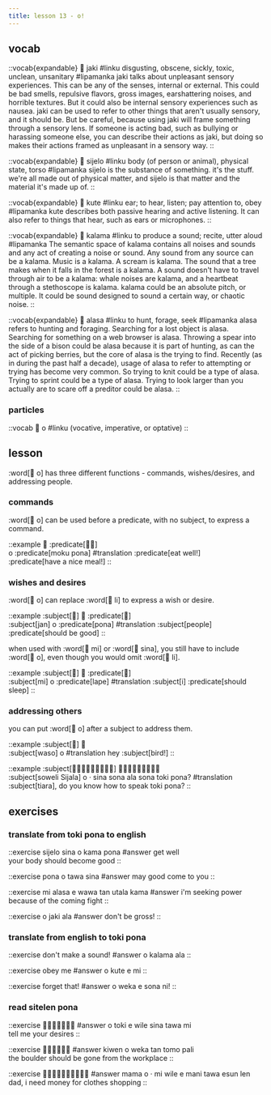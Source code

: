 ```yaml
---
title: lesson 13 - o!
---
```

## vocab
::vocab{expandable}
󱤐 jaki
#linku
disgusting, obscene, sickly, toxic, unclean, unsanitary
#lipamanka
jaki talks about unpleasant sensory experiences. This can be any of the senses, internal or external. This could be bad smells, repulsive flavors, gross images, earshattering noises, and horrible textures. But it could also be internal sensory experiences such as nausea. jaki can be used to refer to other things that aren't usually sensory, and it should be. But be careful, because using jaki will frame something through a sensory lens. If someone is acting bad, such as bullying or harassing someone else, you can describe their actions as jaki, but doing so makes their actions framed as unpleasant in a sensory way.
::

::vocab{expandable}
󱥛 sijelo
#linku
body (of person or animal), physical state, torso
#lipamanka
sijelo is the substance of something. it's the stuff. we're all made out of physical matter, and sijelo is that matter and the material it's made up of.
::

::vocab{expandable}
󱤠 kute
#linku
ear; to hear, listen; pay attention to, obey
#lipamanka
kute describes both passive hearing and active listening. It can also refer to things that hear, such as ears or microphones.
::

::vocab{expandable}
󱤕 kalama
#linku
to produce a sound; recite, utter aloud
#lipamanka
The semantic space of kalama contains all noises and sounds and any act of creating a noise or sound. Any sound from any source can be a kalama. Music is a kalama. A scream is kalama. The sound that a tree makes when it falls in the forest is a kalama. A sound doesn't have to travel through air to be a kalama: whale noises are kalama, and a heartbeat through a stethoscope is kalama. kalama could be an absolute pitch, or multiple. It could be sound designed to sound a certain way, or chaotic noise.
::

::vocab{expandable}
󱤃 alasa
#linku
to hunt, forage, seek
#lipamanka
alasa refers to hunting and foraging. Searching for a lost object is alasa. Searching for something on a web browser is alasa. Throwing a spear into the side of a bison could be alasa because it is part of hunting, as can the act of picking berries, but the core of alasa is the trying to find. Recently (as in during the past half a decade), usage of alasa to refer to attempting or trying has become very common. So trying to knit could be a type of alasa. Trying to sprint could be a type of alasa. Trying to look larger than you actually are to scare off a preditor could be alasa.
::

### particles
::vocab
󱥄 o
#linku
(vocative, imperative, or optative)
::

## lesson
:word[󱥄 o] has three different functions - commands, wishes/desires, and addressing people.

### commands
:word[󱥄 o] can be used before a predicate, with no subject, to express a command.

::example
󱥄 :predicate[󱤶󱥔] \
o :predicate[moku pona]
#translation
:predicate[eat well!] <br>
:predicate[have a nice meal!]
::

### wishes and desires

:word[󱥄 o] can replace :word[󱤧 li] to express a wish or desire.

::example
:subject[󱤑] 󱥄 :predicate[󱥔] \
:subject[jan] o :predicate[pona]
#translation
:subject[people] :predicate[should be good]
::

when used with :word[󱤴 mi] or :word[󱥞 sina], you still have to include :word[󱥄 o], even though you would omit :word[󱤧 li].

::example
:subject[󱤴] 󱥄 :predicate[󱤢] \
:subject[mi] o :predicate[lape]
#translation
:subject[i] :predicate[should sleep]
::

### addressing others
you can put :word[󱥄 o] after a subject to address them.

::example
:subject[󱥴] 󱥄 \
:subject[waso] o
#translation
hey :subject[bird!]
::

::example
:subject[󱥢󱦐󱥦󱤌󱤑󱤄󱤧󱤂󱦑] 󱥄󱦜󱥞󱥡󱤂󱥡󱥬󱦖󱥔 \
:subject[soweli Sijala] o · sina sona ala sona toki pona?
#translation
:subject[tiara], do you know how to speak toki pona?
::

## exercises
### translate from toki pona to english
::exercise
sijelo sina o kama pona
#answer
get well \
your body should become good
::

::exercise
pona o tawa sina
#answer
may good come to you
::

::exercise
mi alasa e wawa tan utala kama
#answer
i'm seeking power because of the coming fight
::

::exercise
o jaki ala
#answer
don't be gross!
::

### translate from english to toki pona
::exercise
don't make a sound!
#answer
o kalama ala
::

::exercise
obey me
#answer
o kute e mi
::

::exercise
forget that!
#answer
o weka e sona ni!
::

### read sitelen pona
::exercise
󱥄󱥬󱤉󱥷󱥞󱥩󱤴
#answer
o toki e wile sina tawa mi \
tell me your desires
::

::exercise
󱤛󱥄󱥶󱥧󱥭󱥉
#answer
kiwen o weka tan tomo pali \
the boulder should be gone from the workplace
::

::exercise
󱤱󱥄󱦜󱤴󱥷󱤉󱤲󱥩󱤋󱤥
#answer
mama o · mi wile e mani tawa esun len \
dad, i need money for clothes shopping
::